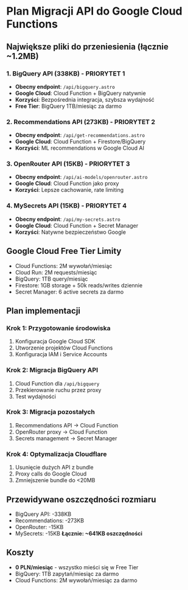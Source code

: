 # Plan Migracji API do Google Cloud Functions

## Największe pliki do przeniesienia (łącznie ~1.2MB)

### 1. BigQuery API (338KB) - PRIORYTET 1
- **Obecny endpoint**: `/api/bigquery.astro`
- **Google Cloud**: Cloud Function + BigQuery natywnie
- **Korzyści**: Bezpośrednia integracja, szybsza wydajność
- **Free Tier**: BigQuery 1TB/miesiąc za darmo

### 2. Recommendations API (273KB) - PRIORYTET 2  
- **Obecny endpoint**: `/api/get-recommendations.astro`
- **Google Cloud**: Cloud Function + Firestore/BigQuery
- **Korzyści**: ML recommendations w Google Cloud AI

### 3. OpenRouter API (15KB) - PRIORYTET 3
- **Obecny endpoint**: `/api/ai-models/openrouter.astro`
- **Google Cloud**: Cloud Function jako proxy
- **Korzyści**: Lepsze cachowanie, rate limiting

### 4. MySecrets API (15KB) - PRIORYTET 4
- **Obecny endpoint**: `/api/my-secrets.astro`
- **Google Cloud**: Cloud Function + Secret Manager
- **Korzyści**: Natywne bezpieczeństwo Google

## Google Cloud Free Tier Limity
- Cloud Functions: 2M wywołań/miesiąc
- Cloud Run: 2M requests/miesiąc  
- BigQuery: 1TB query/miesiąc
- Firestore: 1GB storage + 50k reads/writes dziennie
- Secret Manager: 6 active secrets za darmo

## Plan implementacji

### Krok 1: Przygotowanie środowiska
1. Konfiguracja Google Cloud SDK
2. Utworzenie projektów Cloud Functions
3. Konfiguracja IAM i Service Accounts

### Krok 2: Migracja BigQuery API
1. Cloud Function dla `/api/bigquery`
2. Przekierowanie ruchu przez proxy
3. Test wydajności

### Krok 3: Migracja pozostałych
1. Recommendations API → Cloud Function
2. OpenRouter proxy → Cloud Function  
3. Secrets management → Secret Manager

### Krok 4: Optymalizacja Cloudflare
1. Usunięcie dużych API z bundle
2. Proxy calls do Google Cloud
3. Zmniejszenie bundle do <20MB

## Przewidywane oszczędności rozmiaru
- BigQuery API: -338KB
- Recommendations: -273KB  
- OpenRouter: -15KB
- MySecrets: -15KB
**Łącznie: ~641KB oszczędności**

## Koszty
- **0 PLN/miesiąc** - wszystko mieści się w Free Tier
- BigQuery: 1TB zapytań/miesiąc za darmo
- Cloud Functions: 2M wywołań/miesiąc za darmo
